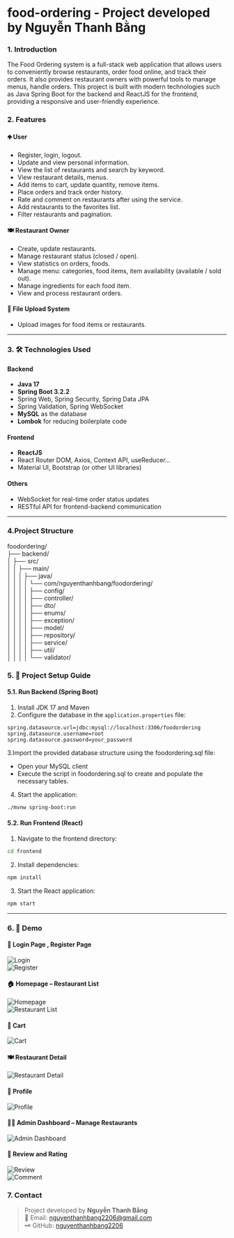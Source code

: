 # food-ordering - Project developed by **Nguyễn Thanh Bằng**

### 1. Introduction

The Food Ordering system is a full-stack web application that allows users to conveniently browse restaurants, order food online, and track their orders. It also provides restaurant owners with powerful tools to manage menus, handle orders.
This project is built with modern technologies such as Java Spring Boot for the backend and ReactJS for the frontend, providing a responsive and user-friendly experience.
### 2. Features

#### 🢁 User

* Register, login, logout.
* Update and view personal information.
* View the list of restaurants and search by keyword.
* View restaurant details, menus.
* Add items to cart, update quantity, remove items.
* Place orders and track order history.
* Rate and comment on restaurants after using the service.
* Add restaurants to the favorites list.
* Filter restaurants and pagination.
#### 🍽️ Restaurant Owner

* Create, update restaurants.
* Manage restaurant status (closed / open).
* View statistics on orders, foods.
* Manage menu: categories, food items, item availability (available / sold out).
* Manage ingredients for each food item.
* View and process restaurant orders.

#### 📄 File Upload System

* Upload images for food items or restaurants.
---

### 3. 🛠️ Technologies Used

#### Backend

* **Java 17**
* **Spring Boot 3.2.2**
* Spring Web, Spring Security, Spring Data JPA
* Spring Validation, Spring WebSocket
* **MySQL** as the database
* **Lombok** for reducing boilerplate code

#### Frontend

* **ReactJS**
* React Router DOM, Axios, Context API, useReducer...
* Material UI, Bootstrap (or other UI libraries)

#### Others

* WebSocket for real-time order status updates
* RESTful API for frontend-backend communication

---
### 4.Project Structure
foodordering/  
├── backend/  
│   ├── src/  
│   │   ├── main/  
│   │   │   ├── java/  
│   │   │   │   └── com/nguyenthanhbang/foodordering/  
│   │   │   │       ├── config/  
│   │   │   │       ├── controller/  
│   │   │   │       ├── dto/  
│   │   │   │       ├── enums/  
│   │   │   │       ├── exception/  
│   │   │   │       ├── model/  
│   │   │   │       ├── repository/  
│   │   │   │       ├── service/  
│   │   │   │       ├── util/  
│   │   │   │       └── validator/  


### 5. 🚀 Project Setup Guide  

#### 5.1. Run Backend (Spring Boot)  

1. Install JDK 17 and Maven
2. Configure the database in the `application.properties` file:

```properties
spring.datasource.url=jdbc:mysql://localhost:3306/foodordering
spring.datasource.username=root
spring.datasource.password=your_password
```
3.Import the provided database structure using the foodordering.sql file:
- Open your MySQL client
- Execute the script in foodordering.sql to create and populate the necessary tables.
4. Start the application:

```bash
./mvnw spring-boot:run
```

#### 5.2. Run Frontend (React)  

1. Navigate to the frontend directory:

```bash
cd frontend
```

2. Install dependencies:

```bash
npm install
```

3. Start the React application:

```bash
npm start
```

---

### 6. 📸 Demo  
  
#### 🔐 Login Page , Register Page  
![Login](images_demo/login.png)  
![Register](images_demo/register.png)  

#### 🏠 Homepage – Restaurant List  
![Homepage](images_demo/homepage1.png)  
![Restaurant List](images_demo/homepage2.png)  

#### 🛒 Cart  
![Cart](images_demo/cart.png)  

#### 🍽️ Restaurant Detail  
![Restaurant Detail](images_demo/restaurantDetails.png)  
  
#### 👤 Profile  
![Profile](images_demo/profile.png)
  
#### 🧑‍🍳 Admin Dashboard – Manage Restaurants  
![Admin Dashboard](images_demo/admin.png)  
  
#### 🌟 Review and Rating  
![Review](images_demo/review.png)  
![Comment](images_demo/comment.png)  

### 7. Contact  
  
> Project developed by **Nguyễn Thanh Bằng**  
> 📧 Email: [nguyenthanhbang2206@gmail.com](mailto:nguyenthanhbang2206@gmail.com)  
> 🗝 GitHub: [nguyenthanhbang2206](https://github.com/nguyenthanhbang2206)
